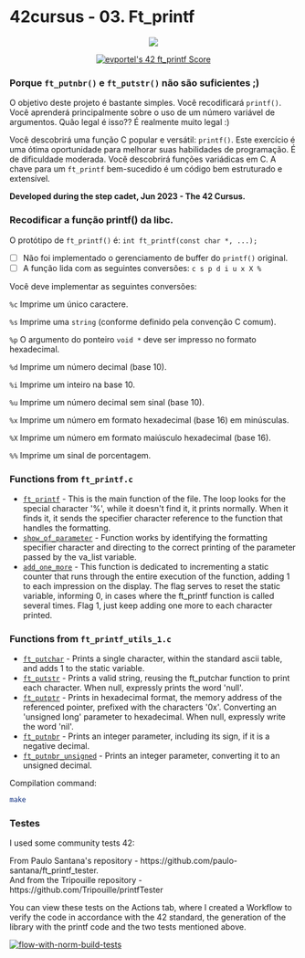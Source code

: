 # 42cursus - 03. Ft_printf
<p align="center">
	<a href="#"><img src="https://game.42sp.org.br/static/assets/achievements/ft_printfn.png"/></a>
</p>
<p align="center">
	<a href="https://github.com/JaeSeoKim/badge42"><img src="https://badge42.vercel.app/api/v2/clgz3vp5u001608l5gzuhclek/project/3131263" alt="evportel's 42 ft_printf Score" /></a>
</p>

### Porque `ft_putnbr()` e `ft_putstr()` não são suficientes ;)

O objetivo deste projeto é bastante simples. Você recodificará `printf()`. Você aprenderá principalmente sobre o uso de um número variável de argumentos. Quão legal é isso?? É realmente muito legal :)

Você descobrirá uma função C popular e versátil: `printf()`. Este exercício é uma ótima oportunidade para melhorar suas habilidades de programação. É de dificuldade moderada.
Você descobrirá funções variádicas em C.
A chave para um `ft_printf` bem-sucedido é um código bem estruturado e extensível.

<strong>Developed during the step cadet, Jun 2023 - The 42 Cursus.</strong><br>

<p>
	<h3>Recodificar a função printf() da libc. </h3>
</p>

O protótipo de `ft_printf()` é: `int ft_printf(const char *, ...);`
- [ ]  Não foi implementado o gerenciamento de buffer do `printf()` original.
- [ ]  A função lida com as seguintes conversões: `c s p d i u x X %`

Você deve implementar as seguintes conversões:

`%c` Imprime um único caractere.

`%s` Imprime uma `string` (conforme definido pela convenção C comum).

`%p` O argumento do ponteiro `void *` deve ser impresso no formato hexadecimal.

`%d` Imprime um número decimal (base 10).

`%i` Imprime um inteiro na base 10.

`%u` Imprime um número decimal sem sinal (base 10).

`%x` Imprime um número em formato hexadecimal (base 16) em minúsculas.

`%X` Imprime um número em formato maiúsculo hexadecimal (base 16).

`%%` Imprime um sinal de porcentagem.

### Functions from `ft_printf.c`

- [`ft_printf`](/ft_printf.c)	- This is the main function of the file. The loop looks for the special character '%', while it doesn't find it, it prints normally. When it finds it, it sends the specifier character reference to the function that handles the formatting.
- [`show_of_parameter`](/ft_printf.c)	- Function works by identifying the formatting specifier character and directing to the correct printing of the parameter passed by the va_list variable.
- [`add_one_more`](/ft_printf.c)	- This function is dedicated to incrementing a static counter that runs through the entire execution of the function, adding 1 to each impression on the display. The flag serves to reset the static variable, informing 0, in cases where the ft_printf function is called several times. Flag 1, just keep adding one more to each character printed.

### Functions from `ft_printf_utils_1.c`
- [`ft_putchar`](/ft_printf_utils_1.c)	- Prints a single character, within the standard ascii table, and adds 1 to the static variable.
- [`ft_putstr`](/ft_printf_utils_1.c)	- Prints a valid string, reusing the ft_putchar function to print each character. When null, expressly prints the word 'null'.
- [`ft_putptr`](/ft_printf_utils_1.c)	- Prints in hexadecimal format, the memory address of the referenced pointer, prefixed with the characters '0x'. Converting an 'unsigned long' parameter to hexadecimal. When null, expressly write the word 'nil'.
- [`ft_putnbr`](/ft_printf_utils_1.c)	- Prints an integer parameter, including its sign, if it is a negative decimal.
- [`ft_putnbr_unsigned`](/ft_printf_utils_1.c)	- Prints an integer parameter, converting it to an unsigned decimal.
 

Compilation command:
``` sh
make
```

### Testes
<p>I used some community tests 42:<p/>
<p>From Paulo Santana's repository - https://github.com/paulo-santana/ft_printf_tester.<br/> And from the Tripouille repository - https://github.com/Tripouille/printfTester</p>
<p>
	You can view these tests on the Actions tab, where I created a Workflow to verify the code in accordance with the 42 standard, the generation of the library with the printf code and the two tests mentioned above.
<p/>

[![flow-with-norm-build-tests](https://github.com/evertonportela/42cursus-02-Get-Next-Line/actions/workflows/flow-with-norm-build-tests.yml/badge.svg)](https://github.com/evertonportela/42cursus-02-Get-Next-Line/actions/workflows/flow-with-norm-build-tests.yml)